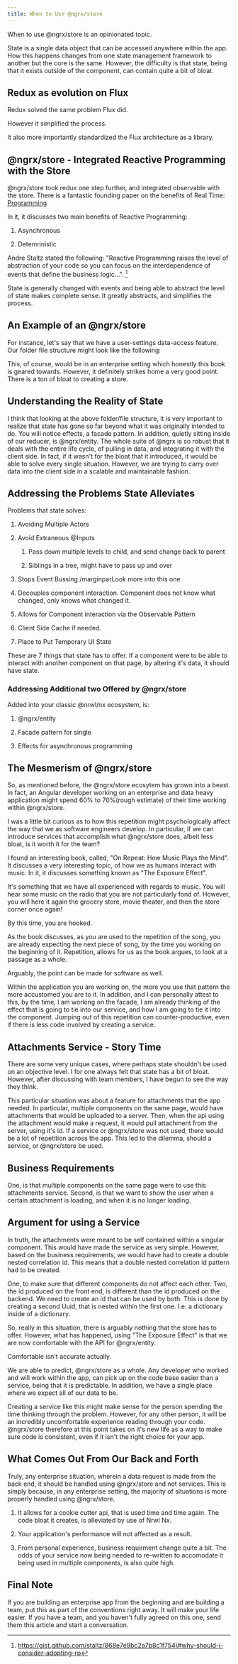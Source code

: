 ```yaml
---
title: When to Use @ngrx/store
---
```


When to use \@ngrx/store is an opinionated topic.

State is a single data object that can be accessed anywhere within the
app. How this happens changes from one state management framework to
another but the core is the same. However, the difficulty is that state,
being that it exists outside of the component, can contain quite a bit
of bloat.

Redux as evolution on Flux
--------------------------

Redux solved the same problem Flux did.

However it simplified the process.

It also more importantly standardized the Flux architecture as a
library.

\@ngrx/store - Integrated Reactive Programming with the Store
-------------------------------------------------------------

\@ngrx/store took redux one step further, and integrated observable with
the store. There is a fantastic founding paper on the benefits of Real
Time:
[Programming](http://www-sop.inria.fr/members/Gerard.Berry/Papers/Berry-IFIP-89.pdf)

In it, it discusses two main benefits of Reactive Programming:

1.  Asynchronous

2.  Detemrinistic

Andre Staltz stated the following: \"Reactive Programming raises the
level of abstraction of your code so you can focus on the
interdependence of events that define the business logic...\". [^1]

State is generally changed with events and being able to abstract the
level of state makes complete sense. It greatly abstracts, and
simplifies the process.

 An Example of an \@ngrx/store 
------------------------------

For instance, let's say that we have a user-settings data-access
feature. Our folder file structure might look like the following:

This, of course, would be in an enterprise setting which honestly this
book is geared towards. However, it definitely strikes home a very good
point. There is a ton of bloat to creating a store.

Understanding the Reality of State
----------------------------------

I think that looking at the above folder/file structure, it is very
important to realize that state has gone so far beyond what it was
originally intended to do. You will notice effects, a facade pattern. In
addition, quietly sitting inside of our reducer, is \@ngrx/entity. The
whole suite of \@ngrx is so robust that it deals with the entire life
cycle, of pulling in data, and integrating it with the client side. In
fact, if it wasn't for the bloat that it introduced, it would be able to
solve every single situation. However, we are trying to carry over data
into the client side in a scalable and maintainable fashion.

 Addressing the Problems State Alleviates 
-----------------------------------------

Problems that state solves:

1.  Avoiding Multiple Actors

2.  Avoid Extraneous \@Inputs

    1.  Pass down multiple levels to child, and send change back to
        parent

    2.  Siblings in a tree, might have to pass up and over

3.  Stops Event Bussing /marginparLook more into this one

4.  Decouples component interaction. Component does not know what
    changed, only knows what changed it.

5.  Allows for Component interaction via the Observable Pattern

6.  Client Side Cache if needed.

7.  Place to Put Temporary UI State

These are 7 things that state has to offer. If a component were to be
able to interact with another component on that page, by altering it's
data, it should have state.

###  Addressing Additional two Offered by \@ngrx/store 

Added into your classic \@nrwl/nx ecosystem, is:

1.  \@ngrx/entity

2.  Facade pattern for single

3.  Effects for asynchronous programming

The Mesmerism of \@ngrx/store
-----------------------------

So, as mentioned before, the \@ngrx/store ecosytem has grown into a
beast. In fact, an Angular developer working on an enterprise and data
heavy application might spend 60% to 70%(rough estimate) of their time
working within \@ngrx/store.

I was a little bit curious as to how this repetition might
psychologically affect the way that we as software engineers develop. In
particular, if we can introduce services that accomplish what
\@ngrx/store does, albeit less bloat, is it worth it for the team?

I found an interesting book, called, \"On Repeat: How Music Plays the
Mind\". It discusses a very interesting topic, of how we as humans
interact with music. In it, it discusses something known as \"The
Exposure Effect\".

It's something that we have all experienced with regards to music. You
will hear some music on the radio that you are not particularly fond of.
However, you will here it again the grocery store, movie theater, and
then the store corner once again!

By this time, you are hooked.

As the book discusses, as you are used to the repetition of the song,
you are already expecting the next piece of song, by the time you
working on the beginning of it. Repetition, allows for us as the book
argues, to look at a passage as a whole.

Arguably, the point can be made for software as well.

Within the application you are working on, the more you use that pattern
the more accustomed you are to it. In addition, and I can personally
attest to this, by the time, I am working on the facade, I am already
thinking of the effect that is going to tie into our service, and how I
am going to tie it into the component. Jumping out of this repetition
can counter-productive, even if there is less code involved by creating
a service.

 Attachments Service - Story Time 
---------------------------------

There are some very unique cases, where perhaps state shouldn't be used
on an objective level. I for one always felt that state has a bit of
bloat. However, after discussing with team members, I have begun to see
the way they think.

This particular situation was about a feature for attachments that the
app needed. In particular, multiple components on the same page, would
have attachments that would be uploaded to a server. Then, when the api
using the attachment would make a request, it would pull attachment from
the server, using it's id. If a service or \@ngrx/store was not used,
there would be a lot of repetition across the app. This led to the
dilemma, should a service, or \@ngrx/store be used.

 Business Requirements 
----------------------

One, is that multiple components on the same page were to use this
attachments service. Second, is that we want to show the user when a
certain attachment is loading, and when it is no longer loading.

 Argument for using a Service 
-----------------------------

In truth, the attachments were meant to be self contained within a
singular component. This would have made the service as very simple.
However, based on the business requirements, we would have had to create
a double nested correlation id. This means that a double nested
correlation id pattern had to be created.

One, to make sure that different components do not affect each other.
Two, the id produced on the front end, is different than the id produced
on the backend. We need to create an id that can be used by both. This
is done by creating a second Uuid, that is nested within the first one.
I.e. a dictionary inside of a dictionary.

So, really in this situation, there is arguably nothing that the store
has to offer. However, what has happened, using \"The Exposure Effect\"
is that we are now comfortable with the API for \@ngrx/entity.

Comfortable isn't accurate actually.

We are able to predict, \@ngrx/store as a whole. Any developer who
worked and will work within the app, can pick up on the code base easier
than a service, being that it is predictable. In addition, we have a
single place where we expect all of our data to be.

Creating a service like this might make sense for the person spending
the time thinking through the problem. However, for any other person, it
will be an incredibly uncomfortable experience reading through your
code. \@ngrx/store therefore at this point takes on it's new life as a
way to make sure code is consistent, even if it isn't the right choice
for your app.

 What Comes Out From Our Back and Forth 
---------------------------------------

Truly, any enterprise situation, wherein a data request is made from the
back end, it should be handled using \@ngrx/store and not services. This
is simply because, in any enterprise setting, the majority of situations
is more properly handled using \@ngrx/store.

1.  It allows for a cookie cutter api, that is used time and time again.
    The code bloat it creates, is alleviated by use of Nrwl Nx.

2.  Your application's performance will not affected as a result.

3.  From personal experience, business requirment change quite a bit.
    The odds of your service now being needed to re-written to
    accomodate it being used in multiple components, is also quite high.

 Final Note 
-----------

If you are building an enterprise app from the beginning and are
building a team, put this as part of the conventions right away. It will
make your life easier. If you have a team, and you haven't fully agreed
on this one, send them this article and start a conversation.

[^1]: https://gist.github.com/staltz/868e7e9bc2a7b8c1f754\#why-should-i-consider-adopting-rp
